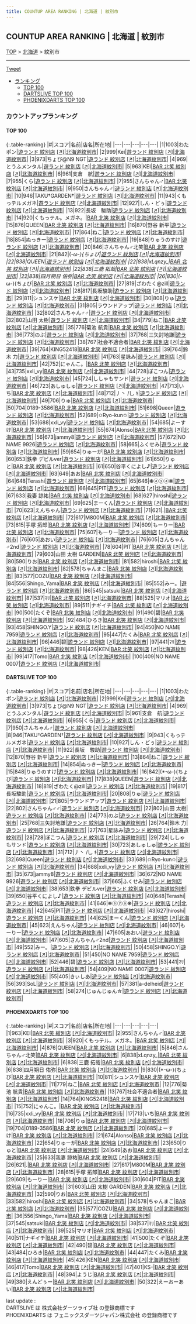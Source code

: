 ```yaml
---
title: COUNTUP AREA RANKING | 北海道 | 紋別市
---
```

## COUNTUP AREA RANKING | 北海道 | 紋別市

[TOP](/darts/rank/) > [北海道](/darts/rank/北海道/) > 紋別市

___

<a href="https://twitter.com/share?ref_src=twsrc%5Etfw" data-text="COUNTUP AREA RANKING | 北海道紋別市" class="twitter-share-button" data-hashtags="DARTSLIVE,PHOENIXDARTS,darts,ダーツ" data-show-count="false">Tweet</a>

* [ランキング](#カウントアップランキング)
    * [TOP 100](#top-100)
    * [DARTSLIVE TOP 100](#dartslive-top-100)
    * [PHOENIXDARTS TOP 100](#phoenixdarts-top-100)

### カウントアップランキング

#### TOP 100



{:.table-ranking}
|#|スコア|名前|店名|所在地|
|---|---|---|---|---|
|1|1003|<span class="rank-name-dl">わたポン</span>|<a href="/darts/rank/shops/92d159ed4fcef01a0d9b047a20a7ba1e.html">遊ランド 紋別店</a> <a href="https://search.dartslive.com/jp/shop/92d159ed4fcef01a0d9b047a20a7ba1e">[↗]</a>|<a href="/darts/rank/北海道/紋別市">北海道紋別市</a>|
|2|999|<span class="rank-name-dl">Kei</span>|<a href="/darts/rank/shops/92d159ed4fcef01a0d9b047a20a7ba1e.html">遊ランド 紋別店</a> <a href="https://search.dartslive.com/jp/shop/92d159ed4fcef01a0d9b047a20a7ba1e">[↗]</a>|<a href="/darts/rank/北海道/紋別市">北海道紋別市</a>|
|3|973|<span class="rank-name-dl">ちょび@N9 NGT</span>|<a href="/darts/rank/shops/92d159ed4fcef01a0d9b047a20a7ba1e.html">遊ランド 紋別店</a> <a href="https://search.dartslive.com/jp/shop/92d159ed4fcef01a0d9b047a20a7ba1e">[↗]</a>|<a href="/darts/rank/北海道/紋別市">北海道紋別市</a>|
|4|969|<span class="rank-name-dl">とうふメンタル</span>|<a href="/darts/rank/shops/92d159ed4fcef01a0d9b047a20a7ba1e.html">遊ランド 紋別店</a> <a href="https://search.dartslive.com/jp/shop/92d159ed4fcef01a0d9b047a20a7ba1e">[↗]</a>|<a href="/darts/rank/北海道/紋別市">北海道紋別市</a>|
|5|963|<span class="rank-name-pd">KEI</span>|<a href="/darts/rank/shops/89933.html">BAR 北笑 紋別店</a> <a href="https://vs.phoenixdarts.com/jp/shop/shopDetailInfo/s_89933?s_seq=89933">[↗]</a>|<a href="/darts/rank/北海道/紋別市">北海道紋別市</a>|
|6|961|<span class="rank-name-dl">支倉　航</span>|<a href="/darts/rank/shops/92d159ed4fcef01a0d9b047a20a7ba1e.html">遊ランド 紋別店</a> <a href="https://search.dartslive.com/jp/shop/92d159ed4fcef01a0d9b047a20a7ba1e">[↗]</a>|<a href="/darts/rank/北海道/紋別市">北海道紋別市</a>|
|7|955|<span class="rank-name-dl">くら</span>|<a href="/darts/rank/shops/92d159ed4fcef01a0d9b047a20a7ba1e.html">遊ランド 紋別店</a> <a href="https://search.dartslive.com/jp/shop/92d159ed4fcef01a0d9b047a20a7ba1e">[↗]</a>|<a href="/darts/rank/北海道/紋別市">北海道紋別市</a>|
|7|955|<span class="rank-name-pd">さんちゃん♂</span>|<a href="/darts/rank/shops/89933.html">BAR 北笑 紋別店</a> <a href="https://vs.phoenixdarts.com/jp/shop/shopDetailInfo/s_89933?s_seq=89933">[↗]</a>|<a href="/darts/rank/北海道/紋別市">北海道紋別市</a>|
|9|950|<span class="rank-name-dl">さんちゃん♂</span>|<a href="/darts/rank/shops/92d159ed4fcef01a0d9b047a20a7ba1e.html">遊ランド 紋別店</a> <a href="https://search.dartslive.com/jp/shop/92d159ed4fcef01a0d9b047a20a7ba1e">[↗]</a>|<a href="/darts/rank/北海道/紋別市">北海道紋別市</a>|
|10|946|<span class="rank-name-dl">TAKU†GARDEN†</span>|<a href="/darts/rank/shops/92d159ed4fcef01a0d9b047a20a7ba1e.html">遊ランド 紋別店</a> <a href="https://search.dartslive.com/jp/shop/92d159ed4fcef01a0d9b047a20a7ba1e">[↗]</a>|<a href="/darts/rank/北海道/紋別市">北海道紋別市</a>|
|11|943|<span class="rank-name-dl">くもっテルメガネ</span>|<a href="/darts/rank/shops/92d159ed4fcef01a0d9b047a20a7ba1e.html">遊ランド 紋別店</a> <a href="https://search.dartslive.com/jp/shop/92d159ed4fcef01a0d9b047a20a7ba1e">[↗]</a>|<a href="/darts/rank/北海道/紋別市">北海道紋別市</a>|
|12|927|<span class="rank-name-dl">しん・どぅ</span>|<a href="/darts/rank/shops/92d159ed4fcef01a0d9b047a20a7ba1e.html">遊ランド 紋別店</a> <a href="https://search.dartslive.com/jp/shop/92d159ed4fcef01a0d9b047a20a7ba1e">[↗]</a>|<a href="/darts/rank/北海道/紋別市">北海道紋別市</a>|
|13|922|<span class="rank-name-dl">長坂　駿助</span>|<a href="/darts/rank/shops/92d159ed4fcef01a0d9b047a20a7ba1e.html">遊ランド 紋別店</a> <a href="https://search.dartslive.com/jp/shop/92d159ed4fcef01a0d9b047a20a7ba1e">[↗]</a>|<a href="/darts/rank/北海道/紋別市">北海道紋別市</a>|
|14|920|<span class="rank-name-pd">くもっテル。メガネ。</span>|<a href="/darts/rank/shops/89933.html">BAR 北笑 紋別店</a> <a href="https://vs.phoenixdarts.com/jp/shop/shopDetailInfo/s_89933?s_seq=89933">[↗]</a>|<a href="/darts/rank/北海道/紋別市">北海道紋別市</a>|
|15|876|<span class="rank-name-pd">QUEEN</span>|<a href="/darts/rank/shops/89933.html">BAR 北笑 紋別店</a> <a href="https://vs.phoenixdarts.com/jp/shop/shopDetailInfo/s_89933?s_seq=89933">[↗]</a>|<a href="/darts/rank/北海道/紋別市">北海道紋別市</a>|
|16|870|<span class="rank-name-dl">野谷 新平</span>|<a href="/darts/rank/shops/92d159ed4fcef01a0d9b047a20a7ba1e.html">遊ランド 紋別店</a> <a href="https://search.dartslive.com/jp/shop/92d159ed4fcef01a0d9b047a20a7ba1e">[↗]</a>|<a href="/darts/rank/北海道/紋別市">北海道紋別市</a>|
|17|864|<span class="rank-name-dl">ねこ</span>|<a href="/darts/rank/shops/92d159ed4fcef01a0d9b047a20a7ba1e.html">遊ランド 紋別店</a> <a href="https://search.dartslive.com/jp/shop/92d159ed4fcef01a0d9b047a20a7ba1e">[↗]</a>|<a href="/darts/rank/北海道/紋別市">北海道紋別市</a>|
|18|854|<span class="rank-name-dl">ぬっきー</span>|<a href="/darts/rank/shops/92d159ed4fcef01a0d9b047a20a7ba1e.html">遊ランド 紋別店</a> <a href="https://search.dartslive.com/jp/shop/92d159ed4fcef01a0d9b047a20a7ba1e">[↗]</a>|<a href="/darts/rank/北海道/紋別市">北海道紋別市</a>|
|19|848|<span class="rank-name-dl">りゅうのすけ</span>|<a href="/darts/rank/shops/92d159ed4fcef01a0d9b047a20a7ba1e.html">遊ランド 紋別店</a> <a href="https://search.dartslive.com/jp/shop/92d159ed4fcef01a0d9b047a20a7ba1e">[↗]</a>|<a href="/darts/rank/北海道/紋別市">北海道紋別市</a>|
|20|846|<span class="rank-name-pd">さんちゃん♂北笑</span>|<a href="/darts/rank/shops/89933.html">BAR 北笑 紋別店</a> <a href="https://vs.phoenixdarts.com/jp/shop/shopDetailInfo/s_89933?s_seq=89933">[↗]</a>|<a href="/darts/rank/北海道/紋別市">北海道紋別市</a>|
|21|842|<span class="rank-name-dl">(*-ω-){ちょび</span>|<a href="/darts/rank/shops/92d159ed4fcef01a0d9b047a20a7ba1e.html">遊ランド 紋別店</a> <a href="https://search.dartslive.com/jp/shop/92d159ed4fcef01a0d9b047a20a7ba1e">[↗]</a>|<a href="/darts/rank/北海道/紋別市">北海道紋別市</a>|
|22|838|<span class="rank-name-dl">QUEEN</span>|<a href="/darts/rank/shops/92d159ed4fcef01a0d9b047a20a7ba1e.html">遊ランド 紋別店</a> <a href="https://search.dartslive.com/jp/shop/92d159ed4fcef01a0d9b047a20a7ba1e">[↗]</a>|<a href="/darts/rank/北海道/紋別市">北海道紋別市</a>|
|22|838|<span class="rank-name-pd">xLqnzy_</span>|<a href="/darts/rank/shops/89933.html">BAR 北笑 紋別店</a> <a href="https://vs.phoenixdarts.com/jp/shop/shopDetailInfo/s_89933?s_seq=89933">[↗]</a>|<a href="/darts/rank/北海道/紋別市">北海道紋別市</a>|
|22|838|<span class="rank-name-pd"><span class="pro-icon-pd"></span>三鹿 拓哉</span>|<a href="/darts/rank/shops/89933.html">BAR 北笑 紋別店</a> <a href="https://vs.phoenixdarts.com/jp/shop/shopDetailInfo/s_89933?s_seq=89933">[↗]</a>|<a href="/darts/rank/北海道/紋別市">北海道紋別市</a>|
|22|838|<span class="rank-name-pd">四月朔日 佑弥</span>|<a href="/darts/rank/shops/89933.html">BAR 北笑 紋別店</a> <a href="https://vs.phoenixdarts.com/jp/shop/shopDetailInfo/s_89933?s_seq=89933">[↗]</a>|<a href="/darts/rank/北海道/紋別市">北海道紋別市</a>|
|26|830|<span class="rank-name-pd">(*-ω-){ちょび</span>|<a href="/darts/rank/shops/89933.html">BAR 北笑 紋別店</a> <a href="https://vs.phoenixdarts.com/jp/shop/shopDetailInfo/s_89933?s_seq=89933">[↗]</a>|<a href="/darts/rank/北海道/紋別市">北海道紋別市</a>|
|27|819|<span class="rank-name-dl">ざわたく@zill</span>|<a href="/darts/rank/shops/92d159ed4fcef01a0d9b047a20a7ba1e.html">遊ランド 紋別店</a> <a href="https://search.dartslive.com/jp/shop/92d159ed4fcef01a0d9b047a20a7ba1e">[↗]</a>|<a href="/darts/rank/北海道/紋別市">北海道紋別市</a>|
|28|817|<span class="rank-name-dl">長坂駿助</span>|<a href="/darts/rank/shops/92d159ed4fcef01a0d9b047a20a7ba1e.html">遊ランド 紋別店</a> <a href="https://search.dartslive.com/jp/shop/92d159ed4fcef01a0d9b047a20a7ba1e">[↗]</a>|<a href="/darts/rank/北海道/紋別市">北海道紋別市</a>|
|29|811|<span class="rank-name-pd">シュンスケ</span>|<a href="/darts/rank/shops/89933.html">BAR 北笑 紋別店</a> <a href="https://vs.phoenixdarts.com/jp/shop/shopDetailInfo/s_89933?s_seq=89933">[↗]</a>|<a href="/darts/rank/北海道/紋別市">北海道紋別市</a>|
|30|808|<span class="rank-name-dl">りゅ</span>|<a href="/darts/rank/shops/92d159ed4fcef01a0d9b047a20a7ba1e.html">遊ランド 紋別店</a> <a href="https://search.dartslive.com/jp/shop/92d159ed4fcef01a0d9b047a20a7ba1e">[↗]</a>|<a href="/darts/rank/北海道/紋別市">北海道紋別市</a>|
|31|805|<span class="rank-name-dl">ラウンドアップ</span>|<a href="/darts/rank/shops/92d159ed4fcef01a0d9b047a20a7ba1e.html">遊ランド 紋別店</a> <a href="https://search.dartslive.com/jp/shop/92d159ed4fcef01a0d9b047a20a7ba1e">[↗]</a>|<a href="/darts/rank/北海道/紋別市">北海道紋別市</a>|
|32|802|<span class="rank-name-dl">さんちゃん♂♂</span>|<a href="/darts/rank/shops/92d159ed4fcef01a0d9b047a20a7ba1e.html">遊ランド 紋別店</a> <a href="https://search.dartslive.com/jp/shop/92d159ed4fcef01a0d9b047a20a7ba1e">[↗]</a>|<a href="/darts/rank/北海道/紋別市">北海道紋別市</a>|
|32|802|<span class="rank-name-dl">山田 太樹</span>|<a href="/darts/rank/shops/92d159ed4fcef01a0d9b047a20a7ba1e.html">遊ランド 紋別店</a> <a href="https://search.dartslive.com/jp/shop/92d159ed4fcef01a0d9b047a20a7ba1e">[↗]</a>|<a href="/darts/rank/北海道/紋別市">北海道紋別市</a>|
|34|779|<span class="rank-name-pd">ねこ</span>|<a href="/darts/rank/shops/89933.html">BAR 北笑 紋別店</a> <a href="https://vs.phoenixdarts.com/jp/shop/shopDetailInfo/s_89933?s_seq=89933">[↗]</a>|<a href="/darts/rank/北海道/紋別市">北海道紋別市</a>|
|35|776|<span class="rank-name-pd">菊池 航貴</span>|<a href="/darts/rank/shops/89933.html">BAR 北笑 紋別店</a> <a href="https://vs.phoenixdarts.com/jp/shop/shopDetailInfo/s_89933?s_seq=89933">[↗]</a>|<a href="/darts/rank/北海道/紋別市">北海道紋別市</a>|
|36|773|<span class="rank-name-dl">のぶ</span>|<a href="/darts/rank/shops/92d159ed4fcef01a0d9b047a20a7ba1e.html">遊ランド 紋別店</a> <a href="https://search.dartslive.com/jp/shop/92d159ed4fcef01a0d9b047a20a7ba1e">[↗]</a>|<a href="/darts/rank/北海道/紋別市">北海道紋別市</a>|
|37|768|<span class="rank-name-dl">三矢討地謙</span>|<a href="/darts/rank/shops/92d159ed4fcef01a0d9b047a20a7ba1e.html">遊ランド 紋別店</a> <a href="https://search.dartslive.com/jp/shop/92d159ed4fcef01a0d9b047a20a7ba1e">[↗]</a>|<a href="/darts/rank/北海道/紋別市">北海道紋別市</a>|
|38|767|<span class="rank-name-pd">社会不適合者</span>|<a href="/darts/rank/shops/89933.html">BAR 北笑 紋別店</a> <a href="https://vs.phoenixdarts.com/jp/shop/shopDetailInfo/s_89933?s_seq=89933">[↗]</a>|<a href="/darts/rank/北海道/紋別市">北海道紋別市</a>|
|39|764|<span class="rank-name-pd">KING52418</span>|<a href="/darts/rank/shops/89933.html">BAR 北笑 紋別店</a> <a href="https://vs.phoenixdarts.com/jp/shop/shopDetailInfo/s_89933?s_seq=89933">[↗]</a>|<a href="/darts/rank/北海道/紋別市">北海道紋別市</a>|
|39|764|<span class="rank-name-dl">鈴木 力</span>|<a href="/darts/rank/shops/92d159ed4fcef01a0d9b047a20a7ba1e.html">遊ランド 紋別店</a> <a href="https://search.dartslive.com/jp/shop/92d159ed4fcef01a0d9b047a20a7ba1e">[↗]</a>|<a href="/darts/rank/北海道/紋別市">北海道紋別市</a>|
|41|763|<span class="rank-name-dl">星詠み</span>|<a href="/darts/rank/shops/92d159ed4fcef01a0d9b047a20a7ba1e.html">遊ランド 紋別店</a> <a href="https://search.dartslive.com/jp/shop/92d159ed4fcef01a0d9b047a20a7ba1e">[↗]</a>|<a href="/darts/rank/北海道/紋別市">北海道紋別市</a>|
|42|752|<span class="rank-name-pd">にゃんこ。</span>|<a href="/darts/rank/shops/89933.html">BAR 北笑 紋別店</a> <a href="https://vs.phoenixdarts.com/jp/shop/shopDetailInfo/s_89933?s_seq=89933">[↗]</a>|<a href="/darts/rank/北海道/紋別市">北海道紋別市</a>|
|43|735|<span class="rank-name-pd">xxli_vy</span>|<a href="/darts/rank/shops/89933.html">BAR 北笑 紋別店</a> <a href="https://vs.phoenixdarts.com/jp/shop/shopDetailInfo/s_89933?s_seq=89933">[↗]</a>|<a href="/darts/rank/北海道/紋別市">北海道紋別市</a>|
|44|728|<span class="rank-name-dl">ぽこつん</span>|<a href="/darts/rank/shops/92d159ed4fcef01a0d9b047a20a7ba1e.html">遊ランド 紋別店</a> <a href="https://search.dartslive.com/jp/shop/92d159ed4fcef01a0d9b047a20a7ba1e">[↗]</a>|<a href="/darts/rank/北海道/紋別市">北海道紋別市</a>|
|45|724|<span class="rank-name-dl">ししゃもサンド</span>|<a href="/darts/rank/shops/92d159ed4fcef01a0d9b047a20a7ba1e.html">遊ランド 紋別店</a> <a href="https://search.dartslive.com/jp/shop/92d159ed4fcef01a0d9b047a20a7ba1e">[↗]</a>|<a href="/darts/rank/北海道/紋別市">北海道紋別市</a>|
|46|723|<span class="rank-name-dl">あしゅしゅ</span>|<a href="/darts/rank/shops/92d159ed4fcef01a0d9b047a20a7ba1e.html">遊ランド 紋別店</a> <a href="https://search.dartslive.com/jp/shop/92d159ed4fcef01a0d9b047a20a7ba1e">[↗]</a>|<a href="/darts/rank/北海道/紋別市">北海道紋別市</a>|
|47|713|<span class="rank-name-pd">いち</span>|<a href="/darts/rank/shops/89933.html">BAR 北笑 紋別店</a> <a href="https://vs.phoenixdarts.com/jp/shop/shopDetailInfo/s_89933?s_seq=89933">[↗]</a>|<a href="/darts/rank/北海道/紋別市">北海道紋別市</a>|
|48|712|<span class="rank-name-dl">丿丶 /乚 ｷ</span>|<a href="/darts/rank/shops/92d159ed4fcef01a0d9b047a20a7ba1e.html">遊ランド 紋別店</a> <a href="https://search.dartslive.com/jp/shop/92d159ed4fcef01a0d9b047a20a7ba1e">[↗]</a>|<a href="/darts/rank/北海道/紋別市">北海道紋別市</a>|
|49|706|<span class="rank-name-pd">りゅ</span>|<a href="/darts/rank/shops/89933.html">BAR 北笑 紋別店</a> <a href="https://vs.phoenixdarts.com/jp/shop/shopDetailInfo/s_89933?s_seq=89933">[↗]</a>|<a href="/darts/rank/北海道/紋別市">北海道紋別市</a>|
|50|704|<span class="rank-name-pd">0189-3586</span>|<a href="/darts/rank/shops/89933.html">BAR 北笑 紋別店</a> <a href="https://vs.phoenixdarts.com/jp/shop/shopDetailInfo/s_89933?s_seq=89933">[↗]</a>|<a href="/darts/rank/北海道/紋別市">北海道紋別市</a>|
|51|698|<span class="rank-name-dl">Queen</span>|<a href="/darts/rank/shops/92d159ed4fcef01a0d9b047a20a7ba1e.html">遊ランド 紋別店</a> <a href="https://search.dartslive.com/jp/shop/92d159ed4fcef01a0d9b047a20a7ba1e">[↗]</a>|<a href="/darts/rank/北海道/紋別市">北海道紋別市</a>|
|52|689|<span class="rank-name-dl">✩Ryo-kun✩</span>|<a href="/darts/rank/shops/92d159ed4fcef01a0d9b047a20a7ba1e.html">遊ランド 紋別店</a> <a href="https://search.dartslive.com/jp/shop/92d159ed4fcef01a0d9b047a20a7ba1e">[↗]</a>|<a href="/darts/rank/北海道/紋別市">北海道紋別市</a>|
|53|688|<span class="rank-name-dl">xxli_vy</span>|<a href="/darts/rank/shops/92d159ed4fcef01a0d9b047a20a7ba1e.html">遊ランド 紋別店</a> <a href="https://search.dartslive.com/jp/shop/92d159ed4fcef01a0d9b047a20a7ba1e">[↗]</a>|<a href="/darts/rank/北海道/紋別市">北海道紋別市</a>|
|54|685|<span class="rank-name-pd">よーすけ</span>|<a href="/darts/rank/shops/89933.html">BAR 北笑 紋別店</a> <a href="https://vs.phoenixdarts.com/jp/shop/shopDetailInfo/s_89933?s_seq=89933">[↗]</a>|<a href="/darts/rank/北海道/紋別市">北海道紋別市</a>|
|55|674|<span class="rank-name-pd">Alonso</span>|<a href="/darts/rank/shops/89933.html">BAR 北笑 紋別店</a> <a href="https://vs.phoenixdarts.com/jp/shop/shopDetailInfo/s_89933?s_seq=89933">[↗]</a>|<a href="/darts/rank/北海道/紋別市">北海道紋別市</a>|
|56|673|<span class="rank-name-dl">jammy8</span>|<a href="/darts/rank/shops/92d159ed4fcef01a0d9b047a20a7ba1e.html">遊ランド 紋別店</a> <a href="https://search.dartslive.com/jp/shop/92d159ed4fcef01a0d9b047a20a7ba1e">[↗]</a>|<a href="/darts/rank/北海道/紋別市">北海道紋別市</a>|
|57|672|<span class="rank-name-dl">NO NAME 9926</span>|<a href="/darts/rank/shops/92d159ed4fcef01a0d9b047a20a7ba1e.html">遊ランド 紋別店</a> <a href="https://search.dartslive.com/jp/shop/92d159ed4fcef01a0d9b047a20a7ba1e">[↗]</a>|<a href="/darts/rank/北海道/紋別市">北海道紋別市</a>|
|58|665|<span class="rank-name-dl">ふくせみ</span>|<a href="/darts/rank/shops/92d159ed4fcef01a0d9b047a20a7ba1e.html">遊ランド 紋別店</a> <a href="https://search.dartslive.com/jp/shop/92d159ed4fcef01a0d9b047a20a7ba1e">[↗]</a>|<a href="/darts/rank/北海道/紋別市">北海道紋別市</a>|
|59|654|<span class="rank-name-pd">りゅーが</span>|<a href="/darts/rank/shops/89933.html">BAR 北笑 紋別店</a> <a href="https://vs.phoenixdarts.com/jp/shop/shopDetailInfo/s_89933?s_seq=89933">[↗]</a>|<a href="/darts/rank/北海道/紋別市">北海道紋別市</a>|
|60|653|<span class="rank-name-dl">鉄拳 デビルver</span>|<a href="/darts/rank/shops/92d159ed4fcef01a0d9b047a20a7ba1e.html">遊ランド 紋別店</a> <a href="https://search.dartslive.com/jp/shop/92d159ed4fcef01a0d9b047a20a7ba1e">[↗]</a>|<a href="/darts/rank/北海道/紋別市">北海道紋別市</a>|
|61|650|<span class="rank-name-pd">りゅと</span>|<a href="/darts/rank/shops/89933.html">BAR 北笑 紋別店</a> <a href="https://vs.phoenixdarts.com/jp/shop/shopDetailInfo/s_89933?s_seq=89933">[↗]</a>|<a href="/darts/rank/北海道/紋別市">北海道紋別市</a>|
|61|650|<span class="rank-name-dl">谷平くによし♪</span>|<a href="/darts/rank/shops/92d159ed4fcef01a0d9b047a20a7ba1e.html">遊ランド 紋別店</a> <a href="https://search.dartslive.com/jp/shop/92d159ed4fcef01a0d9b047a20a7ba1e">[↗]</a>|<a href="/darts/rank/北海道/紋別市">北海道紋別市</a>|
|63|649|<span class="rank-name-pd">あお</span>|<a href="/darts/rank/shops/89933.html">BAR 北笑 紋別店</a> <a href="https://vs.phoenixdarts.com/jp/shop/shopDetailInfo/s_89933?s_seq=89933">[↗]</a>|<a href="/darts/rank/北海道/紋別市">北海道紋別市</a>|
|64|648|<span class="rank-name-dl">Terashi</span>|<a href="/darts/rank/shops/92d159ed4fcef01a0d9b047a20a7ba1e.html">遊ランド 紋別店</a> <a href="https://search.dartslive.com/jp/shop/92d159ed4fcef01a0d9b047a20a7ba1e">[↗]</a>|<a href="/darts/rank/北海道/紋別市">北海道紋別市</a>|
|65|646|<span class="rank-name-dl">❋ⓐⓨⓐ❋</span>|<a href="/darts/rank/shops/92d159ed4fcef01a0d9b047a20a7ba1e.html">遊ランド 紋別店</a> <a href="https://search.dartslive.com/jp/shop/92d159ed4fcef01a0d9b047a20a7ba1e">[↗]</a>|<a href="/darts/rank/北海道/紋別市">北海道紋別市</a>|
|66|645|<span class="rank-name-dl">PIT</span>|<a href="/darts/rank/shops/92d159ed4fcef01a0d9b047a20a7ba1e.html">遊ランド 紋別店</a> <a href="https://search.dartslive.com/jp/shop/92d159ed4fcef01a0d9b047a20a7ba1e">[↗]</a>|<a href="/darts/rank/北海道/紋別市">北海道紋別市</a>|
|67|633|<span class="rank-name-pd">我妻 諒祐</span>|<a href="/darts/rank/shops/89933.html">BAR 北笑 紋別店</a> <a href="https://vs.phoenixdarts.com/jp/shop/shopDetailInfo/s_89933?s_seq=89933">[↗]</a>|<a href="/darts/rank/北海道/紋別市">北海道紋別市</a>|
|68|627|<span class="rank-name-dl">hiroshi</span>|<a href="/darts/rank/shops/92d159ed4fcef01a0d9b047a20a7ba1e.html">遊ランド 紋別店</a> <a href="https://search.dartslive.com/jp/shop/92d159ed4fcef01a0d9b047a20a7ba1e">[↗]</a>|<a href="/darts/rank/北海道/紋別市">北海道紋別市</a>|
|69|625|<span class="rank-name-dl">まーくん</span>|<a href="/darts/rank/shops/92d159ed4fcef01a0d9b047a20a7ba1e.html">遊ランド 紋別店</a> <a href="https://search.dartslive.com/jp/shop/92d159ed4fcef01a0d9b047a20a7ba1e">[↗]</a>|<a href="/darts/rank/北海道/紋別市">北海道紋別市</a>|
|70|623|<span class="rank-name-dl">えんちゃん</span>|<a href="/darts/rank/shops/92d159ed4fcef01a0d9b047a20a7ba1e.html">遊ランド 紋別店</a> <a href="https://search.dartslive.com/jp/shop/92d159ed4fcef01a0d9b047a20a7ba1e">[↗]</a>|<a href="/darts/rank/北海道/紋別市">北海道紋別市</a>|
|71|621|<span class="rank-name-pd">.</span>|<a href="/darts/rank/shops/89933.html">BAR 北笑 紋別店</a> <a href="https://vs.phoenixdarts.com/jp/shop/shopDetailInfo/s_89933?s_seq=89933">[↗]</a>|<a href="/darts/rank/北海道/紋別市">北海道紋別市</a>|
|72|617|<span class="rank-name-pd">M800M</span>|<a href="/darts/rank/shops/89933.html">BAR 北笑 紋別店</a> <a href="https://vs.phoenixdarts.com/jp/shop/shopDetailInfo/s_89933?s_seq=89933">[↗]</a>|<a href="/darts/rank/北海道/紋別市">北海道紋別市</a>|
|73|615|<span class="rank-name-pd">手塚 拓郎</span>|<a href="/darts/rank/shops/89933.html">BAR 北笑 紋別店</a> <a href="https://vs.phoenixdarts.com/jp/shop/shopDetailInfo/s_89933?s_seq=89933">[↗]</a>|<a href="/darts/rank/北海道/紋別市">北海道紋別市</a>|
|74|609|<span class="rank-name-pd">もーりー</span>|<a href="/darts/rank/shops/89933.html">BAR 北笑 紋別店</a> <a href="https://vs.phoenixdarts.com/jp/shop/shopDetailInfo/s_89933?s_seq=89933">[↗]</a>|<a href="/darts/rank/北海道/紋別市">北海道紋別市</a>|
|75|607|<span class="rank-name-dl">もーりー</span>|<a href="/darts/rank/shops/92d159ed4fcef01a0d9b047a20a7ba1e.html">遊ランド 紋別店</a> <a href="https://search.dartslive.com/jp/shop/92d159ed4fcef01a0d9b047a20a7ba1e">[↗]</a>|<a href="/darts/rank/北海道/紋別市">北海道紋別市</a>|
|76|605|<span class="rank-name-dl">あおい</span>|<a href="/darts/rank/shops/92d159ed4fcef01a0d9b047a20a7ba1e.html">遊ランド 紋別店</a> <a href="https://search.dartslive.com/jp/shop/92d159ed4fcef01a0d9b047a20a7ba1e">[↗]</a>|<a href="/darts/rank/北海道/紋別市">北海道紋別市</a>|
|76|605|<span class="rank-name-dl">さんちゃん♂2nd</span>|<a href="/darts/rank/shops/92d159ed4fcef01a0d9b047a20a7ba1e.html">遊ランド 紋別店</a> <a href="https://search.dartslive.com/jp/shop/92d159ed4fcef01a0d9b047a20a7ba1e">[↗]</a>|<a href="/darts/rank/北海道/紋別市">北海道紋別市</a>|
|78|604|<span class="rank-name-pd">PIT</span>|<a href="/darts/rank/shops/89933.html">BAR 北笑 紋別店</a> <a href="https://vs.phoenixdarts.com/jp/shop/shopDetailInfo/s_89933?s_seq=89933">[↗]</a>|<a href="/darts/rank/北海道/紋別市">北海道紋別市</a>|
|79|603|<span class="rank-name-pd">山田 太樹 GARDEN</span>|<a href="/darts/rank/shops/89933.html">BAR 北笑 紋別店</a> <a href="https://vs.phoenixdarts.com/jp/shop/shopDetailInfo/s_89933?s_seq=89933">[↗]</a>|<a href="/darts/rank/北海道/紋別市">北海道紋別市</a>|
|80|590|<span class="rank-name-pd">りお</span>|<a href="/darts/rank/shops/89933.html">BAR 北笑 紋別店</a> <a href="https://vs.phoenixdarts.com/jp/shop/shopDetailInfo/s_89933?s_seq=89933">[↗]</a>|<a href="/darts/rank/北海道/紋別市">北海道紋別市</a>|
|81|582|<span class="rank-name-pd">hiroshi</span>|<a href="/darts/rank/shops/89933.html">BAR 北笑 紋別店</a> <a href="https://vs.phoenixdarts.com/jp/shop/shopDetailInfo/s_89933?s_seq=89933">[↗]</a>|<a href="/darts/rank/北海道/紋別市">北海道紋別市</a>|
|82|578|<span class="rank-name-pd">ちゃんまこ</span>|<a href="/darts/rank/shops/89933.html">BAR 北笑 紋別店</a> <a href="https://vs.phoenixdarts.com/jp/shop/shopDetailInfo/s_89933?s_seq=89933">[↗]</a>|<a href="/darts/rank/北海道/紋別市">北海道紋別市</a>|
|83|577|<span class="rank-name-pd">COZU</span>|<a href="/darts/rank/shops/89933.html">BAR 北笑 紋別店</a> <a href="https://vs.phoenixdarts.com/jp/shop/shopDetailInfo/s_89933?s_seq=89933">[↗]</a>|<a href="/darts/rank/北海道/紋別市">北海道紋別市</a>|
|84|556|<span class="rank-name-pd">Shingo_Yama</span>|<a href="/darts/rank/shops/89933.html">BAR 北笑 紋別店</a> <a href="https://vs.phoenixdarts.com/jp/shop/shopDetailInfo/s_89933?s_seq=89933">[↗]</a>|<a href="/darts/rank/北海道/紋別市">北海道紋別市</a>|
|85|552|<span class="rank-name-dl">みー。</span>|<a href="/darts/rank/shops/92d159ed4fcef01a0d9b047a20a7ba1e.html">遊ランド 紋別店</a> <a href="https://search.dartslive.com/jp/shop/92d159ed4fcef01a0d9b047a20a7ba1e">[↗]</a>|<a href="/darts/rank/北海道/紋別市">北海道紋別市</a>|
|86|545|<span class="rank-name-pd">satsuki</span>|<a href="/darts/rank/shops/89933.html">BAR 北笑 紋別店</a> <a href="https://vs.phoenixdarts.com/jp/shop/shopDetailInfo/s_89933?s_seq=89933">[↗]</a>|<a href="/darts/rank/北海道/紋別市">北海道紋別市</a>|
|87|537|<span class="rank-name-pd">ﾏﾘ</span>|<a href="/darts/rank/shops/89933.html">BAR 北笑 紋別店</a> <a href="https://vs.phoenixdarts.com/jp/shop/shopDetailInfo/s_89933?s_seq=89933">[↗]</a>|<a href="/darts/rank/北海道/紋別市">北海道紋別市</a>|
|88|525|<span class="rank-name-pd">マリオ</span>|<a href="/darts/rank/shops/89933.html">BAR 北笑 紋別店</a> <a href="https://vs.phoenixdarts.com/jp/shop/shopDetailInfo/s_89933?s_seq=89933">[↗]</a>|<a href="/darts/rank/北海道/紋別市">北海道紋別市</a>|
|89|511|<span class="rank-name-pd">ナギイチ</span>|<a href="/darts/rank/shops/89933.html">BAR 北笑 紋別店</a> <a href="https://vs.phoenixdarts.com/jp/shop/shopDetailInfo/s_89933?s_seq=89933">[↗]</a>|<a href="/darts/rank/北海道/紋別市">北海道紋別市</a>|
|90|500|<span class="rank-name-pd">たくぞ</span>|<a href="/darts/rank/shops/89933.html">BAR 北笑 紋別店</a> <a href="https://vs.phoenixdarts.com/jp/shop/shopDetailInfo/s_89933?s_seq=89933">[↗]</a>|<a href="/darts/rank/北海道/紋別市">北海道紋別市</a>|
|91|490|<span class="rank-name-pd">碧</span>|<a href="/darts/rank/shops/89933.html">BAR 北笑 紋別店</a> <a href="https://vs.phoenixdarts.com/jp/shop/shopDetailInfo/s_89933?s_seq=89933">[↗]</a>|<a href="/darts/rank/北海道/紋別市">北海道紋別市</a>|
|92|484|<span class="rank-name-pd">ひろき</span>|<a href="/darts/rank/shops/89933.html">BAR 北笑 紋別店</a> <a href="https://vs.phoenixdarts.com/jp/shop/shopDetailInfo/s_89933?s_seq=89933">[↗]</a>|<a href="/darts/rank/北海道/紋別市">北海道紋別市</a>|
|93|458|<span class="rank-name-dl">SHINGO.Y</span>|<a href="/darts/rank/shops/92d159ed4fcef01a0d9b047a20a7ba1e.html">遊ランド 紋別店</a> <a href="https://search.dartslive.com/jp/shop/92d159ed4fcef01a0d9b047a20a7ba1e">[↗]</a>|<a href="/darts/rank/北海道/紋別市">北海道紋別市</a>|
|94|450|<span class="rank-name-dl">NO NAME 7959</span>|<a href="/darts/rank/shops/92d159ed4fcef01a0d9b047a20a7ba1e.html">遊ランド 紋別店</a> <a href="https://search.dartslive.com/jp/shop/92d159ed4fcef01a0d9b047a20a7ba1e">[↗]</a>|<a href="/darts/rank/北海道/紋別市">北海道紋別市</a>|
|95|447|<span class="rank-name-pd">たくみ</span>|<a href="/darts/rank/shops/89933.html">BAR 北笑 紋別店</a> <a href="https://vs.phoenixdarts.com/jp/shop/shopDetailInfo/s_89933?s_seq=89933">[↗]</a>|<a href="/darts/rank/北海道/紋別市">北海道紋別市</a>|
|96|446|<span class="rank-name-dl">碧</span>|<a href="/darts/rank/shops/92d159ed4fcef01a0d9b047a20a7ba1e.html">遊ランド 紋別店</a> <a href="https://search.dartslive.com/jp/shop/92d159ed4fcef01a0d9b047a20a7ba1e">[↗]</a>|<a href="/darts/rank/北海道/紋別市">北海道紋別市</a>|
|97|441|<span class="rank-name-dl">ﾏﾘ</span>|<a href="/darts/rank/shops/92d159ed4fcef01a0d9b047a20a7ba1e.html">遊ランド 紋別店</a> <a href="https://search.dartslive.com/jp/shop/92d159ed4fcef01a0d9b047a20a7ba1e">[↗]</a>|<a href="/darts/rank/北海道/紋別市">北海道紋別市</a>|
|98|426|<span class="rank-name-pd">KEN</span>|<a href="/darts/rank/shops/89933.html">BAR 北笑 紋別店</a> <a href="https://vs.phoenixdarts.com/jp/shop/shopDetailInfo/s_89933?s_seq=89933">[↗]</a>|<a href="/darts/rank/北海道/紋別市">北海道紋別市</a>|
|99|417|<span class="rank-name-pd">Tomo</span>|<a href="/darts/rank/shops/89933.html">BAR 北笑 紋別店</a> <a href="https://vs.phoenixdarts.com/jp/shop/shopDetailInfo/s_89933?s_seq=89933">[↗]</a>|<a href="/darts/rank/北海道/紋別市">北海道紋別市</a>|
|100|409|<span class="rank-name-dl">NO NAME 0007</span>|<a href="/darts/rank/shops/92d159ed4fcef01a0d9b047a20a7ba1e.html">遊ランド 紋別店</a> <a href="https://search.dartslive.com/jp/shop/92d159ed4fcef01a0d9b047a20a7ba1e">[↗]</a>|<a href="/darts/rank/北海道/紋別市">北海道紋別市</a>|


#### DARTSLIVE TOP 100



{:.table-ranking}
|#|スコア|名前|店名|所在地|
|---|---|---|---|---|
|1|1003|<span class="rank-name-dl">わたポン</span>|<a href="/darts/rank/shops/92d159ed4fcef01a0d9b047a20a7ba1e.html">遊ランド 紋別店</a> <a href="https://search.dartslive.com/jp/shop/92d159ed4fcef01a0d9b047a20a7ba1e">[↗]</a>|<a href="/darts/rank/北海道/紋別市">北海道紋別市</a>|
|2|999|<span class="rank-name-dl">Kei</span>|<a href="/darts/rank/shops/92d159ed4fcef01a0d9b047a20a7ba1e.html">遊ランド 紋別店</a> <a href="https://search.dartslive.com/jp/shop/92d159ed4fcef01a0d9b047a20a7ba1e">[↗]</a>|<a href="/darts/rank/北海道/紋別市">北海道紋別市</a>|
|3|973|<span class="rank-name-dl">ちょび@N9 NGT</span>|<a href="/darts/rank/shops/92d159ed4fcef01a0d9b047a20a7ba1e.html">遊ランド 紋別店</a> <a href="https://search.dartslive.com/jp/shop/92d159ed4fcef01a0d9b047a20a7ba1e">[↗]</a>|<a href="/darts/rank/北海道/紋別市">北海道紋別市</a>|
|4|969|<span class="rank-name-dl">とうふメンタル</span>|<a href="/darts/rank/shops/92d159ed4fcef01a0d9b047a20a7ba1e.html">遊ランド 紋別店</a> <a href="https://search.dartslive.com/jp/shop/92d159ed4fcef01a0d9b047a20a7ba1e">[↗]</a>|<a href="/darts/rank/北海道/紋別市">北海道紋別市</a>|
|5|961|<span class="rank-name-dl">支倉　航</span>|<a href="/darts/rank/shops/92d159ed4fcef01a0d9b047a20a7ba1e.html">遊ランド 紋別店</a> <a href="https://search.dartslive.com/jp/shop/92d159ed4fcef01a0d9b047a20a7ba1e">[↗]</a>|<a href="/darts/rank/北海道/紋別市">北海道紋別市</a>|
|6|955|<span class="rank-name-dl">くら</span>|<a href="/darts/rank/shops/92d159ed4fcef01a0d9b047a20a7ba1e.html">遊ランド 紋別店</a> <a href="https://search.dartslive.com/jp/shop/92d159ed4fcef01a0d9b047a20a7ba1e">[↗]</a>|<a href="/darts/rank/北海道/紋別市">北海道紋別市</a>|
|7|950|<span class="rank-name-dl">さんちゃん♂</span>|<a href="/darts/rank/shops/92d159ed4fcef01a0d9b047a20a7ba1e.html">遊ランド 紋別店</a> <a href="https://search.dartslive.com/jp/shop/92d159ed4fcef01a0d9b047a20a7ba1e">[↗]</a>|<a href="/darts/rank/北海道/紋別市">北海道紋別市</a>|
|8|946|<span class="rank-name-dl">TAKU†GARDEN†</span>|<a href="/darts/rank/shops/92d159ed4fcef01a0d9b047a20a7ba1e.html">遊ランド 紋別店</a> <a href="https://search.dartslive.com/jp/shop/92d159ed4fcef01a0d9b047a20a7ba1e">[↗]</a>|<a href="/darts/rank/北海道/紋別市">北海道紋別市</a>|
|9|943|<span class="rank-name-dl">くもっテルメガネ</span>|<a href="/darts/rank/shops/92d159ed4fcef01a0d9b047a20a7ba1e.html">遊ランド 紋別店</a> <a href="https://search.dartslive.com/jp/shop/92d159ed4fcef01a0d9b047a20a7ba1e">[↗]</a>|<a href="/darts/rank/北海道/紋別市">北海道紋別市</a>|
|10|927|<span class="rank-name-dl">しん・どぅ</span>|<a href="/darts/rank/shops/92d159ed4fcef01a0d9b047a20a7ba1e.html">遊ランド 紋別店</a> <a href="https://search.dartslive.com/jp/shop/92d159ed4fcef01a0d9b047a20a7ba1e">[↗]</a>|<a href="/darts/rank/北海道/紋別市">北海道紋別市</a>|
|11|922|<span class="rank-name-dl">長坂　駿助</span>|<a href="/darts/rank/shops/92d159ed4fcef01a0d9b047a20a7ba1e.html">遊ランド 紋別店</a> <a href="https://search.dartslive.com/jp/shop/92d159ed4fcef01a0d9b047a20a7ba1e">[↗]</a>|<a href="/darts/rank/北海道/紋別市">北海道紋別市</a>|
|12|870|<span class="rank-name-dl">野谷 新平</span>|<a href="/darts/rank/shops/92d159ed4fcef01a0d9b047a20a7ba1e.html">遊ランド 紋別店</a> <a href="https://search.dartslive.com/jp/shop/92d159ed4fcef01a0d9b047a20a7ba1e">[↗]</a>|<a href="/darts/rank/北海道/紋別市">北海道紋別市</a>|
|13|864|<span class="rank-name-dl">ねこ</span>|<a href="/darts/rank/shops/92d159ed4fcef01a0d9b047a20a7ba1e.html">遊ランド 紋別店</a> <a href="https://search.dartslive.com/jp/shop/92d159ed4fcef01a0d9b047a20a7ba1e">[↗]</a>|<a href="/darts/rank/北海道/紋別市">北海道紋別市</a>|
|14|854|<span class="rank-name-dl">ぬっきー</span>|<a href="/darts/rank/shops/92d159ed4fcef01a0d9b047a20a7ba1e.html">遊ランド 紋別店</a> <a href="https://search.dartslive.com/jp/shop/92d159ed4fcef01a0d9b047a20a7ba1e">[↗]</a>|<a href="/darts/rank/北海道/紋別市">北海道紋別市</a>|
|15|848|<span class="rank-name-dl">りゅうのすけ</span>|<a href="/darts/rank/shops/92d159ed4fcef01a0d9b047a20a7ba1e.html">遊ランド 紋別店</a> <a href="https://search.dartslive.com/jp/shop/92d159ed4fcef01a0d9b047a20a7ba1e">[↗]</a>|<a href="/darts/rank/北海道/紋別市">北海道紋別市</a>|
|16|842|<span class="rank-name-dl">(*-ω-){ちょび</span>|<a href="/darts/rank/shops/92d159ed4fcef01a0d9b047a20a7ba1e.html">遊ランド 紋別店</a> <a href="https://search.dartslive.com/jp/shop/92d159ed4fcef01a0d9b047a20a7ba1e">[↗]</a>|<a href="/darts/rank/北海道/紋別市">北海道紋別市</a>|
|17|838|<span class="rank-name-dl">QUEEN</span>|<a href="/darts/rank/shops/92d159ed4fcef01a0d9b047a20a7ba1e.html">遊ランド 紋別店</a> <a href="https://search.dartslive.com/jp/shop/92d159ed4fcef01a0d9b047a20a7ba1e">[↗]</a>|<a href="/darts/rank/北海道/紋別市">北海道紋別市</a>|
|18|819|<span class="rank-name-dl">ざわたく@zill</span>|<a href="/darts/rank/shops/92d159ed4fcef01a0d9b047a20a7ba1e.html">遊ランド 紋別店</a> <a href="https://search.dartslive.com/jp/shop/92d159ed4fcef01a0d9b047a20a7ba1e">[↗]</a>|<a href="/darts/rank/北海道/紋別市">北海道紋別市</a>|
|19|817|<span class="rank-name-dl">長坂駿助</span>|<a href="/darts/rank/shops/92d159ed4fcef01a0d9b047a20a7ba1e.html">遊ランド 紋別店</a> <a href="https://search.dartslive.com/jp/shop/92d159ed4fcef01a0d9b047a20a7ba1e">[↗]</a>|<a href="/darts/rank/北海道/紋別市">北海道紋別市</a>|
|20|808|<span class="rank-name-dl">りゅ</span>|<a href="/darts/rank/shops/92d159ed4fcef01a0d9b047a20a7ba1e.html">遊ランド 紋別店</a> <a href="https://search.dartslive.com/jp/shop/92d159ed4fcef01a0d9b047a20a7ba1e">[↗]</a>|<a href="/darts/rank/北海道/紋別市">北海道紋別市</a>|
|21|805|<span class="rank-name-dl">ラウンドアップ</span>|<a href="/darts/rank/shops/92d159ed4fcef01a0d9b047a20a7ba1e.html">遊ランド 紋別店</a> <a href="https://search.dartslive.com/jp/shop/92d159ed4fcef01a0d9b047a20a7ba1e">[↗]</a>|<a href="/darts/rank/北海道/紋別市">北海道紋別市</a>|
|22|802|<span class="rank-name-dl">さんちゃん♂♂</span>|<a href="/darts/rank/shops/92d159ed4fcef01a0d9b047a20a7ba1e.html">遊ランド 紋別店</a> <a href="https://search.dartslive.com/jp/shop/92d159ed4fcef01a0d9b047a20a7ba1e">[↗]</a>|<a href="/darts/rank/北海道/紋別市">北海道紋別市</a>|
|22|802|<span class="rank-name-dl">山田 太樹</span>|<a href="/darts/rank/shops/92d159ed4fcef01a0d9b047a20a7ba1e.html">遊ランド 紋別店</a> <a href="https://search.dartslive.com/jp/shop/92d159ed4fcef01a0d9b047a20a7ba1e">[↗]</a>|<a href="/darts/rank/北海道/紋別市">北海道紋別市</a>|
|24|773|<span class="rank-name-dl">のぶ</span>|<a href="/darts/rank/shops/92d159ed4fcef01a0d9b047a20a7ba1e.html">遊ランド 紋別店</a> <a href="https://search.dartslive.com/jp/shop/92d159ed4fcef01a0d9b047a20a7ba1e">[↗]</a>|<a href="/darts/rank/北海道/紋別市">北海道紋別市</a>|
|25|768|<span class="rank-name-dl">三矢討地謙</span>|<a href="/darts/rank/shops/92d159ed4fcef01a0d9b047a20a7ba1e.html">遊ランド 紋別店</a> <a href="https://search.dartslive.com/jp/shop/92d159ed4fcef01a0d9b047a20a7ba1e">[↗]</a>|<a href="/darts/rank/北海道/紋別市">北海道紋別市</a>|
|26|764|<span class="rank-name-dl">鈴木 力</span>|<a href="/darts/rank/shops/92d159ed4fcef01a0d9b047a20a7ba1e.html">遊ランド 紋別店</a> <a href="https://search.dartslive.com/jp/shop/92d159ed4fcef01a0d9b047a20a7ba1e">[↗]</a>|<a href="/darts/rank/北海道/紋別市">北海道紋別市</a>|
|27|763|<span class="rank-name-dl">星詠み</span>|<a href="/darts/rank/shops/92d159ed4fcef01a0d9b047a20a7ba1e.html">遊ランド 紋別店</a> <a href="https://search.dartslive.com/jp/shop/92d159ed4fcef01a0d9b047a20a7ba1e">[↗]</a>|<a href="/darts/rank/北海道/紋別市">北海道紋別市</a>|
|28|728|<span class="rank-name-dl">ぽこつん</span>|<a href="/darts/rank/shops/92d159ed4fcef01a0d9b047a20a7ba1e.html">遊ランド 紋別店</a> <a href="https://search.dartslive.com/jp/shop/92d159ed4fcef01a0d9b047a20a7ba1e">[↗]</a>|<a href="/darts/rank/北海道/紋別市">北海道紋別市</a>|
|29|724|<span class="rank-name-dl">ししゃもサンド</span>|<a href="/darts/rank/shops/92d159ed4fcef01a0d9b047a20a7ba1e.html">遊ランド 紋別店</a> <a href="https://search.dartslive.com/jp/shop/92d159ed4fcef01a0d9b047a20a7ba1e">[↗]</a>|<a href="/darts/rank/北海道/紋別市">北海道紋別市</a>|
|30|723|<span class="rank-name-dl">あしゅしゅ</span>|<a href="/darts/rank/shops/92d159ed4fcef01a0d9b047a20a7ba1e.html">遊ランド 紋別店</a> <a href="https://search.dartslive.com/jp/shop/92d159ed4fcef01a0d9b047a20a7ba1e">[↗]</a>|<a href="/darts/rank/北海道/紋別市">北海道紋別市</a>|
|31|712|<span class="rank-name-dl">丿丶 /乚 ｷ</span>|<a href="/darts/rank/shops/92d159ed4fcef01a0d9b047a20a7ba1e.html">遊ランド 紋別店</a> <a href="https://search.dartslive.com/jp/shop/92d159ed4fcef01a0d9b047a20a7ba1e">[↗]</a>|<a href="/darts/rank/北海道/紋別市">北海道紋別市</a>|
|32|698|<span class="rank-name-dl">Queen</span>|<a href="/darts/rank/shops/92d159ed4fcef01a0d9b047a20a7ba1e.html">遊ランド 紋別店</a> <a href="https://search.dartslive.com/jp/shop/92d159ed4fcef01a0d9b047a20a7ba1e">[↗]</a>|<a href="/darts/rank/北海道/紋別市">北海道紋別市</a>|
|33|689|<span class="rank-name-dl">✩Ryo-kun✩</span>|<a href="/darts/rank/shops/92d159ed4fcef01a0d9b047a20a7ba1e.html">遊ランド 紋別店</a> <a href="https://search.dartslive.com/jp/shop/92d159ed4fcef01a0d9b047a20a7ba1e">[↗]</a>|<a href="/darts/rank/北海道/紋別市">北海道紋別市</a>|
|34|688|<span class="rank-name-dl">xxli_vy</span>|<a href="/darts/rank/shops/92d159ed4fcef01a0d9b047a20a7ba1e.html">遊ランド 紋別店</a> <a href="https://search.dartslive.com/jp/shop/92d159ed4fcef01a0d9b047a20a7ba1e">[↗]</a>|<a href="/darts/rank/北海道/紋別市">北海道紋別市</a>|
|35|673|<span class="rank-name-dl">jammy8</span>|<a href="/darts/rank/shops/92d159ed4fcef01a0d9b047a20a7ba1e.html">遊ランド 紋別店</a> <a href="https://search.dartslive.com/jp/shop/92d159ed4fcef01a0d9b047a20a7ba1e">[↗]</a>|<a href="/darts/rank/北海道/紋別市">北海道紋別市</a>|
|36|672|<span class="rank-name-dl">NO NAME 9926</span>|<a href="/darts/rank/shops/92d159ed4fcef01a0d9b047a20a7ba1e.html">遊ランド 紋別店</a> <a href="https://search.dartslive.com/jp/shop/92d159ed4fcef01a0d9b047a20a7ba1e">[↗]</a>|<a href="/darts/rank/北海道/紋別市">北海道紋別市</a>|
|37|665|<span class="rank-name-dl">ふくせみ</span>|<a href="/darts/rank/shops/92d159ed4fcef01a0d9b047a20a7ba1e.html">遊ランド 紋別店</a> <a href="https://search.dartslive.com/jp/shop/92d159ed4fcef01a0d9b047a20a7ba1e">[↗]</a>|<a href="/darts/rank/北海道/紋別市">北海道紋別市</a>|
|38|653|<span class="rank-name-dl">鉄拳 デビルver</span>|<a href="/darts/rank/shops/92d159ed4fcef01a0d9b047a20a7ba1e.html">遊ランド 紋別店</a> <a href="https://search.dartslive.com/jp/shop/92d159ed4fcef01a0d9b047a20a7ba1e">[↗]</a>|<a href="/darts/rank/北海道/紋別市">北海道紋別市</a>|
|39|650|<span class="rank-name-dl">谷平くによし♪</span>|<a href="/darts/rank/shops/92d159ed4fcef01a0d9b047a20a7ba1e.html">遊ランド 紋別店</a> <a href="https://search.dartslive.com/jp/shop/92d159ed4fcef01a0d9b047a20a7ba1e">[↗]</a>|<a href="/darts/rank/北海道/紋別市">北海道紋別市</a>|
|40|648|<span class="rank-name-dl">Terashi</span>|<a href="/darts/rank/shops/92d159ed4fcef01a0d9b047a20a7ba1e.html">遊ランド 紋別店</a> <a href="https://search.dartslive.com/jp/shop/92d159ed4fcef01a0d9b047a20a7ba1e">[↗]</a>|<a href="/darts/rank/北海道/紋別市">北海道紋別市</a>|
|41|646|<span class="rank-name-dl">❋ⓐⓨⓐ❋</span>|<a href="/darts/rank/shops/92d159ed4fcef01a0d9b047a20a7ba1e.html">遊ランド 紋別店</a> <a href="https://search.dartslive.com/jp/shop/92d159ed4fcef01a0d9b047a20a7ba1e">[↗]</a>|<a href="/darts/rank/北海道/紋別市">北海道紋別市</a>|
|42|645|<span class="rank-name-dl">PIT</span>|<a href="/darts/rank/shops/92d159ed4fcef01a0d9b047a20a7ba1e.html">遊ランド 紋別店</a> <a href="https://search.dartslive.com/jp/shop/92d159ed4fcef01a0d9b047a20a7ba1e">[↗]</a>|<a href="/darts/rank/北海道/紋別市">北海道紋別市</a>|
|43|627|<span class="rank-name-dl">hiroshi</span>|<a href="/darts/rank/shops/92d159ed4fcef01a0d9b047a20a7ba1e.html">遊ランド 紋別店</a> <a href="https://search.dartslive.com/jp/shop/92d159ed4fcef01a0d9b047a20a7ba1e">[↗]</a>|<a href="/darts/rank/北海道/紋別市">北海道紋別市</a>|
|44|625|<span class="rank-name-dl">まーくん</span>|<a href="/darts/rank/shops/92d159ed4fcef01a0d9b047a20a7ba1e.html">遊ランド 紋別店</a> <a href="https://search.dartslive.com/jp/shop/92d159ed4fcef01a0d9b047a20a7ba1e">[↗]</a>|<a href="/darts/rank/北海道/紋別市">北海道紋別市</a>|
|45|623|<span class="rank-name-dl">えんちゃん</span>|<a href="/darts/rank/shops/92d159ed4fcef01a0d9b047a20a7ba1e.html">遊ランド 紋別店</a> <a href="https://search.dartslive.com/jp/shop/92d159ed4fcef01a0d9b047a20a7ba1e">[↗]</a>|<a href="/darts/rank/北海道/紋別市">北海道紋別市</a>|
|46|607|<span class="rank-name-dl">もーりー</span>|<a href="/darts/rank/shops/92d159ed4fcef01a0d9b047a20a7ba1e.html">遊ランド 紋別店</a> <a href="https://search.dartslive.com/jp/shop/92d159ed4fcef01a0d9b047a20a7ba1e">[↗]</a>|<a href="/darts/rank/北海道/紋別市">北海道紋別市</a>|
|47|605|<span class="rank-name-dl">あおい</span>|<a href="/darts/rank/shops/92d159ed4fcef01a0d9b047a20a7ba1e.html">遊ランド 紋別店</a> <a href="https://search.dartslive.com/jp/shop/92d159ed4fcef01a0d9b047a20a7ba1e">[↗]</a>|<a href="/darts/rank/北海道/紋別市">北海道紋別市</a>|
|47|605|<span class="rank-name-dl">さんちゃん♂2nd</span>|<a href="/darts/rank/shops/92d159ed4fcef01a0d9b047a20a7ba1e.html">遊ランド 紋別店</a> <a href="https://search.dartslive.com/jp/shop/92d159ed4fcef01a0d9b047a20a7ba1e">[↗]</a>|<a href="/darts/rank/北海道/紋別市">北海道紋別市</a>|
|49|552|<span class="rank-name-dl">みー。</span>|<a href="/darts/rank/shops/92d159ed4fcef01a0d9b047a20a7ba1e.html">遊ランド 紋別店</a> <a href="https://search.dartslive.com/jp/shop/92d159ed4fcef01a0d9b047a20a7ba1e">[↗]</a>|<a href="/darts/rank/北海道/紋別市">北海道紋別市</a>|
|50|458|<span class="rank-name-dl">SHINGO.Y</span>|<a href="/darts/rank/shops/92d159ed4fcef01a0d9b047a20a7ba1e.html">遊ランド 紋別店</a> <a href="https://search.dartslive.com/jp/shop/92d159ed4fcef01a0d9b047a20a7ba1e">[↗]</a>|<a href="/darts/rank/北海道/紋別市">北海道紋別市</a>|
|51|450|<span class="rank-name-dl">NO NAME 7959</span>|<a href="/darts/rank/shops/92d159ed4fcef01a0d9b047a20a7ba1e.html">遊ランド 紋別店</a> <a href="https://search.dartslive.com/jp/shop/92d159ed4fcef01a0d9b047a20a7ba1e">[↗]</a>|<a href="/darts/rank/北海道/紋別市">北海道紋別市</a>|
|52|446|<span class="rank-name-dl">碧</span>|<a href="/darts/rank/shops/92d159ed4fcef01a0d9b047a20a7ba1e.html">遊ランド 紋別店</a> <a href="https://search.dartslive.com/jp/shop/92d159ed4fcef01a0d9b047a20a7ba1e">[↗]</a>|<a href="/darts/rank/北海道/紋別市">北海道紋別市</a>|
|53|441|<span class="rank-name-dl">ﾏﾘ</span>|<a href="/darts/rank/shops/92d159ed4fcef01a0d9b047a20a7ba1e.html">遊ランド 紋別店</a> <a href="https://search.dartslive.com/jp/shop/92d159ed4fcef01a0d9b047a20a7ba1e">[↗]</a>|<a href="/darts/rank/北海道/紋別市">北海道紋別市</a>|
|54|409|<span class="rank-name-dl">NO NAME 0007</span>|<a href="/darts/rank/shops/92d159ed4fcef01a0d9b047a20a7ba1e.html">遊ランド 紋別店</a> <a href="https://search.dartslive.com/jp/shop/92d159ed4fcef01a0d9b047a20a7ba1e">[↗]</a>|<a href="/darts/rank/北海道/紋別市">北海道紋別市</a>|
|55|405|<span class="rank-name-dl">きぃしあ</span>|<a href="/darts/rank/shops/92d159ed4fcef01a0d9b047a20a7ba1e.html">遊ランド 紋別店</a> <a href="https://search.dartslive.com/jp/shop/92d159ed4fcef01a0d9b047a20a7ba1e">[↗]</a>|<a href="/darts/rank/北海道/紋別市">北海道紋別市</a>|
|56|393|<span class="rank-name-dl">SoL</span>|<a href="/darts/rank/shops/92d159ed4fcef01a0d9b047a20a7ba1e.html">遊ランド 紋別店</a> <a href="https://search.dartslive.com/jp/shop/92d159ed4fcef01a0d9b047a20a7ba1e">[↗]</a>|<a href="/darts/rank/北海道/紋別市">北海道紋別市</a>|
|57|381|<span class="rank-name-dl">a-delheid</span>|<a href="/darts/rank/shops/92d159ed4fcef01a0d9b047a20a7ba1e.html">遊ランド 紋別店</a> <a href="https://search.dartslive.com/jp/shop/92d159ed4fcef01a0d9b047a20a7ba1e">[↗]</a>|<a href="/darts/rank/北海道/紋別市">北海道紋別市</a>|
|58|274|<span class="rank-name-dl">じゅんじゅん☆</span>|<a href="/darts/rank/shops/92d159ed4fcef01a0d9b047a20a7ba1e.html">遊ランド 紋別店</a> <a href="https://search.dartslive.com/jp/shop/92d159ed4fcef01a0d9b047a20a7ba1e">[↗]</a>|<a href="/darts/rank/北海道/紋別市">北海道紋別市</a>|


#### PHOENIXDARTS TOP 100



{:.table-ranking}
|#|スコア|名前|店名|所在地|
|---|---|---|---|---|
|1|963|<span class="rank-name-pd">KEI</span>|<a href="/darts/rank/shops/89933.html">BAR 北笑 紋別店</a> <a href="https://vs.phoenixdarts.com/jp/shop/shopDetailInfo/s_89933?s_seq=89933">[↗]</a>|<a href="/darts/rank/北海道/紋別市">北海道紋別市</a>|
|2|955|<span class="rank-name-pd">さんちゃん♂</span>|<a href="/darts/rank/shops/89933.html">BAR 北笑 紋別店</a> <a href="https://vs.phoenixdarts.com/jp/shop/shopDetailInfo/s_89933?s_seq=89933">[↗]</a>|<a href="/darts/rank/北海道/紋別市">北海道紋別市</a>|
|3|920|<span class="rank-name-pd">くもっテル。メガネ。</span>|<a href="/darts/rank/shops/89933.html">BAR 北笑 紋別店</a> <a href="https://vs.phoenixdarts.com/jp/shop/shopDetailInfo/s_89933?s_seq=89933">[↗]</a>|<a href="/darts/rank/北海道/紋別市">北海道紋別市</a>|
|4|876|<span class="rank-name-pd">QUEEN</span>|<a href="/darts/rank/shops/89933.html">BAR 北笑 紋別店</a> <a href="https://vs.phoenixdarts.com/jp/shop/shopDetailInfo/s_89933?s_seq=89933">[↗]</a>|<a href="/darts/rank/北海道/紋別市">北海道紋別市</a>|
|5|846|<span class="rank-name-pd">さんちゃん♂北笑</span>|<a href="/darts/rank/shops/89933.html">BAR 北笑 紋別店</a> <a href="https://vs.phoenixdarts.com/jp/shop/shopDetailInfo/s_89933?s_seq=89933">[↗]</a>|<a href="/darts/rank/北海道/紋別市">北海道紋別市</a>|
|6|838|<span class="rank-name-pd">xLqnzy_</span>|<a href="/darts/rank/shops/89933.html">BAR 北笑 紋別店</a> <a href="https://vs.phoenixdarts.com/jp/shop/shopDetailInfo/s_89933?s_seq=89933">[↗]</a>|<a href="/darts/rank/北海道/紋別市">北海道紋別市</a>|
|6|838|<span class="rank-name-pd"><span class="pro-icon-pd"></span>三鹿 拓哉</span>|<a href="/darts/rank/shops/89933.html">BAR 北笑 紋別店</a> <a href="https://vs.phoenixdarts.com/jp/shop/shopDetailInfo/s_89933?s_seq=89933">[↗]</a>|<a href="/darts/rank/北海道/紋別市">北海道紋別市</a>|
|6|838|<span class="rank-name-pd">四月朔日 佑弥</span>|<a href="/darts/rank/shops/89933.html">BAR 北笑 紋別店</a> <a href="https://vs.phoenixdarts.com/jp/shop/shopDetailInfo/s_89933?s_seq=89933">[↗]</a>|<a href="/darts/rank/北海道/紋別市">北海道紋別市</a>|
|9|830|<span class="rank-name-pd">(*-ω-){ちょび</span>|<a href="/darts/rank/shops/89933.html">BAR 北笑 紋別店</a> <a href="https://vs.phoenixdarts.com/jp/shop/shopDetailInfo/s_89933?s_seq=89933">[↗]</a>|<a href="/darts/rank/北海道/紋別市">北海道紋別市</a>|
|10|811|<span class="rank-name-pd">シュンスケ</span>|<a href="/darts/rank/shops/89933.html">BAR 北笑 紋別店</a> <a href="https://vs.phoenixdarts.com/jp/shop/shopDetailInfo/s_89933?s_seq=89933">[↗]</a>|<a href="/darts/rank/北海道/紋別市">北海道紋別市</a>|
|11|779|<span class="rank-name-pd">ねこ</span>|<a href="/darts/rank/shops/89933.html">BAR 北笑 紋別店</a> <a href="https://vs.phoenixdarts.com/jp/shop/shopDetailInfo/s_89933?s_seq=89933">[↗]</a>|<a href="/darts/rank/北海道/紋別市">北海道紋別市</a>|
|12|776|<span class="rank-name-pd">菊池 航貴</span>|<a href="/darts/rank/shops/89933.html">BAR 北笑 紋別店</a> <a href="https://vs.phoenixdarts.com/jp/shop/shopDetailInfo/s_89933?s_seq=89933">[↗]</a>|<a href="/darts/rank/北海道/紋別市">北海道紋別市</a>|
|13|767|<span class="rank-name-pd">社会不適合者</span>|<a href="/darts/rank/shops/89933.html">BAR 北笑 紋別店</a> <a href="https://vs.phoenixdarts.com/jp/shop/shopDetailInfo/s_89933?s_seq=89933">[↗]</a>|<a href="/darts/rank/北海道/紋別市">北海道紋別市</a>|
|14|764|<span class="rank-name-pd">KING52418</span>|<a href="/darts/rank/shops/89933.html">BAR 北笑 紋別店</a> <a href="https://vs.phoenixdarts.com/jp/shop/shopDetailInfo/s_89933?s_seq=89933">[↗]</a>|<a href="/darts/rank/北海道/紋別市">北海道紋別市</a>|
|15|752|<span class="rank-name-pd">にゃんこ。</span>|<a href="/darts/rank/shops/89933.html">BAR 北笑 紋別店</a> <a href="https://vs.phoenixdarts.com/jp/shop/shopDetailInfo/s_89933?s_seq=89933">[↗]</a>|<a href="/darts/rank/北海道/紋別市">北海道紋別市</a>|
|16|735|<span class="rank-name-pd">xxli_vy</span>|<a href="/darts/rank/shops/89933.html">BAR 北笑 紋別店</a> <a href="https://vs.phoenixdarts.com/jp/shop/shopDetailInfo/s_89933?s_seq=89933">[↗]</a>|<a href="/darts/rank/北海道/紋別市">北海道紋別市</a>|
|17|713|<span class="rank-name-pd">いち</span>|<a href="/darts/rank/shops/89933.html">BAR 北笑 紋別店</a> <a href="https://vs.phoenixdarts.com/jp/shop/shopDetailInfo/s_89933?s_seq=89933">[↗]</a>|<a href="/darts/rank/北海道/紋別市">北海道紋別市</a>|
|18|706|<span class="rank-name-pd">りゅ</span>|<a href="/darts/rank/shops/89933.html">BAR 北笑 紋別店</a> <a href="https://vs.phoenixdarts.com/jp/shop/shopDetailInfo/s_89933?s_seq=89933">[↗]</a>|<a href="/darts/rank/北海道/紋別市">北海道紋別市</a>|
|19|704|<span class="rank-name-pd">0189-3586</span>|<a href="/darts/rank/shops/89933.html">BAR 北笑 紋別店</a> <a href="https://vs.phoenixdarts.com/jp/shop/shopDetailInfo/s_89933?s_seq=89933">[↗]</a>|<a href="/darts/rank/北海道/紋別市">北海道紋別市</a>|
|20|685|<span class="rank-name-pd">よーすけ</span>|<a href="/darts/rank/shops/89933.html">BAR 北笑 紋別店</a> <a href="https://vs.phoenixdarts.com/jp/shop/shopDetailInfo/s_89933?s_seq=89933">[↗]</a>|<a href="/darts/rank/北海道/紋別市">北海道紋別市</a>|
|21|674|<span class="rank-name-pd">Alonso</span>|<a href="/darts/rank/shops/89933.html">BAR 北笑 紋別店</a> <a href="https://vs.phoenixdarts.com/jp/shop/shopDetailInfo/s_89933?s_seq=89933">[↗]</a>|<a href="/darts/rank/北海道/紋別市">北海道紋別市</a>|
|22|654|<span class="rank-name-pd">りゅーが</span>|<a href="/darts/rank/shops/89933.html">BAR 北笑 紋別店</a> <a href="https://vs.phoenixdarts.com/jp/shop/shopDetailInfo/s_89933?s_seq=89933">[↗]</a>|<a href="/darts/rank/北海道/紋別市">北海道紋別市</a>|
|23|650|<span class="rank-name-pd">りゅと</span>|<a href="/darts/rank/shops/89933.html">BAR 北笑 紋別店</a> <a href="https://vs.phoenixdarts.com/jp/shop/shopDetailInfo/s_89933?s_seq=89933">[↗]</a>|<a href="/darts/rank/北海道/紋別市">北海道紋別市</a>|
|24|649|<span class="rank-name-pd">あお</span>|<a href="/darts/rank/shops/89933.html">BAR 北笑 紋別店</a> <a href="https://vs.phoenixdarts.com/jp/shop/shopDetailInfo/s_89933?s_seq=89933">[↗]</a>|<a href="/darts/rank/北海道/紋別市">北海道紋別市</a>|
|25|633|<span class="rank-name-pd">我妻 諒祐</span>|<a href="/darts/rank/shops/89933.html">BAR 北笑 紋別店</a> <a href="https://vs.phoenixdarts.com/jp/shop/shopDetailInfo/s_89933?s_seq=89933">[↗]</a>|<a href="/darts/rank/北海道/紋別市">北海道紋別市</a>|
|26|621|<span class="rank-name-pd">.</span>|<a href="/darts/rank/shops/89933.html">BAR 北笑 紋別店</a> <a href="https://vs.phoenixdarts.com/jp/shop/shopDetailInfo/s_89933?s_seq=89933">[↗]</a>|<a href="/darts/rank/北海道/紋別市">北海道紋別市</a>|
|27|617|<span class="rank-name-pd">M800M</span>|<a href="/darts/rank/shops/89933.html">BAR 北笑 紋別店</a> <a href="https://vs.phoenixdarts.com/jp/shop/shopDetailInfo/s_89933?s_seq=89933">[↗]</a>|<a href="/darts/rank/北海道/紋別市">北海道紋別市</a>|
|28|615|<span class="rank-name-pd">手塚 拓郎</span>|<a href="/darts/rank/shops/89933.html">BAR 北笑 紋別店</a> <a href="https://vs.phoenixdarts.com/jp/shop/shopDetailInfo/s_89933?s_seq=89933">[↗]</a>|<a href="/darts/rank/北海道/紋別市">北海道紋別市</a>|
|29|609|<span class="rank-name-pd">もーりー</span>|<a href="/darts/rank/shops/89933.html">BAR 北笑 紋別店</a> <a href="https://vs.phoenixdarts.com/jp/shop/shopDetailInfo/s_89933?s_seq=89933">[↗]</a>|<a href="/darts/rank/北海道/紋別市">北海道紋別市</a>|
|30|604|<span class="rank-name-pd">PIT</span>|<a href="/darts/rank/shops/89933.html">BAR 北笑 紋別店</a> <a href="https://vs.phoenixdarts.com/jp/shop/shopDetailInfo/s_89933?s_seq=89933">[↗]</a>|<a href="/darts/rank/北海道/紋別市">北海道紋別市</a>|
|31|603|<span class="rank-name-pd">山田 太樹 GARDEN</span>|<a href="/darts/rank/shops/89933.html">BAR 北笑 紋別店</a> <a href="https://vs.phoenixdarts.com/jp/shop/shopDetailInfo/s_89933?s_seq=89933">[↗]</a>|<a href="/darts/rank/北海道/紋別市">北海道紋別市</a>|
|32|590|<span class="rank-name-pd">りお</span>|<a href="/darts/rank/shops/89933.html">BAR 北笑 紋別店</a> <a href="https://vs.phoenixdarts.com/jp/shop/shopDetailInfo/s_89933?s_seq=89933">[↗]</a>|<a href="/darts/rank/北海道/紋別市">北海道紋別市</a>|
|33|582|<span class="rank-name-pd">hiroshi</span>|<a href="/darts/rank/shops/89933.html">BAR 北笑 紋別店</a> <a href="https://vs.phoenixdarts.com/jp/shop/shopDetailInfo/s_89933?s_seq=89933">[↗]</a>|<a href="/darts/rank/北海道/紋別市">北海道紋別市</a>|
|34|578|<span class="rank-name-pd">ちゃんまこ</span>|<a href="/darts/rank/shops/89933.html">BAR 北笑 紋別店</a> <a href="https://vs.phoenixdarts.com/jp/shop/shopDetailInfo/s_89933?s_seq=89933">[↗]</a>|<a href="/darts/rank/北海道/紋別市">北海道紋別市</a>|
|35|577|<span class="rank-name-pd">COZU</span>|<a href="/darts/rank/shops/89933.html">BAR 北笑 紋別店</a> <a href="https://vs.phoenixdarts.com/jp/shop/shopDetailInfo/s_89933?s_seq=89933">[↗]</a>|<a href="/darts/rank/北海道/紋別市">北海道紋別市</a>|
|36|556|<span class="rank-name-pd">Shingo_Yama</span>|<a href="/darts/rank/shops/89933.html">BAR 北笑 紋別店</a> <a href="https://vs.phoenixdarts.com/jp/shop/shopDetailInfo/s_89933?s_seq=89933">[↗]</a>|<a href="/darts/rank/北海道/紋別市">北海道紋別市</a>|
|37|545|<span class="rank-name-pd">satsuki</span>|<a href="/darts/rank/shops/89933.html">BAR 北笑 紋別店</a> <a href="https://vs.phoenixdarts.com/jp/shop/shopDetailInfo/s_89933?s_seq=89933">[↗]</a>|<a href="/darts/rank/北海道/紋別市">北海道紋別市</a>|
|38|537|<span class="rank-name-pd">ﾏﾘ</span>|<a href="/darts/rank/shops/89933.html">BAR 北笑 紋別店</a> <a href="https://vs.phoenixdarts.com/jp/shop/shopDetailInfo/s_89933?s_seq=89933">[↗]</a>|<a href="/darts/rank/北海道/紋別市">北海道紋別市</a>|
|39|525|<span class="rank-name-pd">マリオ</span>|<a href="/darts/rank/shops/89933.html">BAR 北笑 紋別店</a> <a href="https://vs.phoenixdarts.com/jp/shop/shopDetailInfo/s_89933?s_seq=89933">[↗]</a>|<a href="/darts/rank/北海道/紋別市">北海道紋別市</a>|
|40|511|<span class="rank-name-pd">ナギイチ</span>|<a href="/darts/rank/shops/89933.html">BAR 北笑 紋別店</a> <a href="https://vs.phoenixdarts.com/jp/shop/shopDetailInfo/s_89933?s_seq=89933">[↗]</a>|<a href="/darts/rank/北海道/紋別市">北海道紋別市</a>|
|41|500|<span class="rank-name-pd">たくぞ</span>|<a href="/darts/rank/shops/89933.html">BAR 北笑 紋別店</a> <a href="https://vs.phoenixdarts.com/jp/shop/shopDetailInfo/s_89933?s_seq=89933">[↗]</a>|<a href="/darts/rank/北海道/紋別市">北海道紋別市</a>|
|42|490|<span class="rank-name-pd">碧</span>|<a href="/darts/rank/shops/89933.html">BAR 北笑 紋別店</a> <a href="https://vs.phoenixdarts.com/jp/shop/shopDetailInfo/s_89933?s_seq=89933">[↗]</a>|<a href="/darts/rank/北海道/紋別市">北海道紋別市</a>|
|43|484|<span class="rank-name-pd">ひろき</span>|<a href="/darts/rank/shops/89933.html">BAR 北笑 紋別店</a> <a href="https://vs.phoenixdarts.com/jp/shop/shopDetailInfo/s_89933?s_seq=89933">[↗]</a>|<a href="/darts/rank/北海道/紋別市">北海道紋別市</a>|
|44|447|<span class="rank-name-pd">たくみ</span>|<a href="/darts/rank/shops/89933.html">BAR 北笑 紋別店</a> <a href="https://vs.phoenixdarts.com/jp/shop/shopDetailInfo/s_89933?s_seq=89933">[↗]</a>|<a href="/darts/rank/北海道/紋別市">北海道紋別市</a>|
|45|426|<span class="rank-name-pd">KEN</span>|<a href="/darts/rank/shops/89933.html">BAR 北笑 紋別店</a> <a href="https://vs.phoenixdarts.com/jp/shop/shopDetailInfo/s_89933?s_seq=89933">[↗]</a>|<a href="/darts/rank/北海道/紋別市">北海道紋別市</a>|
|46|417|<span class="rank-name-pd">Tomo</span>|<a href="/darts/rank/shops/89933.html">BAR 北笑 紋別店</a> <a href="https://vs.phoenixdarts.com/jp/shop/shopDetailInfo/s_89933?s_seq=89933">[↗]</a>|<a href="/darts/rank/北海道/紋別市">北海道紋別市</a>|
|47|401|<span class="rank-name-pd">KS-</span>|<a href="/darts/rank/shops/89933.html">BAR 北笑 紋別店</a> <a href="https://vs.phoenixdarts.com/jp/shop/shopDetailInfo/s_89933?s_seq=89933">[↗]</a>|<a href="/darts/rank/北海道/紋別市">北海道紋別市</a>|
|48|394|<span class="rank-name-pd">ようじ</span>|<a href="/darts/rank/shops/89933.html">BAR 北笑 紋別店</a> <a href="https://vs.phoenixdarts.com/jp/shop/shopDetailInfo/s_89933?s_seq=89933">[↗]</a>|<a href="/darts/rank/北海道/紋別市">北海道紋別市</a>|
|49|380|<span class="rank-name-pd">えんどぅー</span>|<a href="/darts/rank/shops/89933.html">BAR 北笑 紋別店</a> <a href="https://vs.phoenixdarts.com/jp/shop/shopDetailInfo/s_89933?s_seq=89933">[↗]</a>|<a href="/darts/rank/北海道/紋別市">北海道紋別市</a>|
|50|322|<span class="rank-name-pd">えーおーあい</span>|<a href="/darts/rank/shops/89933.html">BAR 北笑 紋別店</a> <a href="https://vs.phoenixdarts.com/jp/shop/shopDetailInfo/s_89933?s_seq=89933">[↗]</a>|<a href="/darts/rank/北海道/紋別市">北海道紋別市</a>|


<div class="footer border-top border-gray-light mt-5 pt-3 text-right text-gray">
    last update : <span style="font-weight: italic" id="foot_last_modified"></span><br />
    DARTSLIVE は 株式会社ダーツライブ社 の登録商標です<br />
    PHOENIXDARTS は フェニックスダーツジャパン株式会社 の登録商標です<br />
</div>

<script src="https://cdnjs.cloudflare.com/ajax/libs/jquery.tablesorter/2.31.3/js/jquery.tablesorter.min.js" integrity="sha512-qzgd5cYSZcosqpzpn7zF2ZId8f/8CHmFKZ8j7mU4OUXTNRd5g+ZHBPsgKEwoqxCtdQvExE5LprwwPAgoicguNg==" crossorigin="anonymous" referrerpolicy="no-referrer"></script>
<link rel="stylesheet" href="https://cdnjs.cloudflare.com/ajax/libs/jquery.tablesorter/2.31.3/css/theme.default.min.css" integrity="sha512-wghhOJkjQX0Lh3NSWvNKeZ0ZpNn+SPVXX1Qyc9OCaogADktxrBiBdKGDoqVUOyhStvMBmJQ8ZdMHiR3wuEq8+w==" crossorigin="anonymous" referrerpolicy="no-referrer" />
<script>
$(function() {
    $(".table-ranking").tablesorter({sortList:[[0, 0]]});
    $("#foot_last_modified").text(formatDate(new Date(document.lastModified), 'yyyy-MM-dd HH:mm:ss'));
});
</script>

<script async src="https://platform.twitter.com/widgets.js" charset="utf-8"></script>